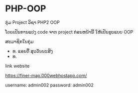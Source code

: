# PHP-OOP

ກຸ່ມ Project ວິຊາ PHP2 OOP

ໂດຍເປັນການແປງ code ຈາກ project ກ່ອນຫນ້ານີ້ ໃຫ້ເປັນຮູບແບບ OOP

ສະມາຊິກໃນກຸ່ມ
- ທ. ແອນດີ້ ສຸວວັນນະສິງ
- ທ. 

link website

https://finer-map.000webhostapp.com/

username: admin002
password: admin002

